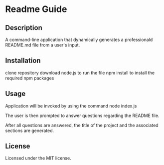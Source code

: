 # Readme Guide

## Description 

A command-line application that dynamically generates a professionald README.md file from a user's input.

## Installation

clone repository
download node.js to run the file 
npm install to install the required npm packages


## Usage 

Application will be invoked by using the command node index.js

The user is then prompted to answer questions regarding the README file.

After all questions are answered, the title of the project and the associated sections are generated. 

## License
Licensed under the MIT license.
